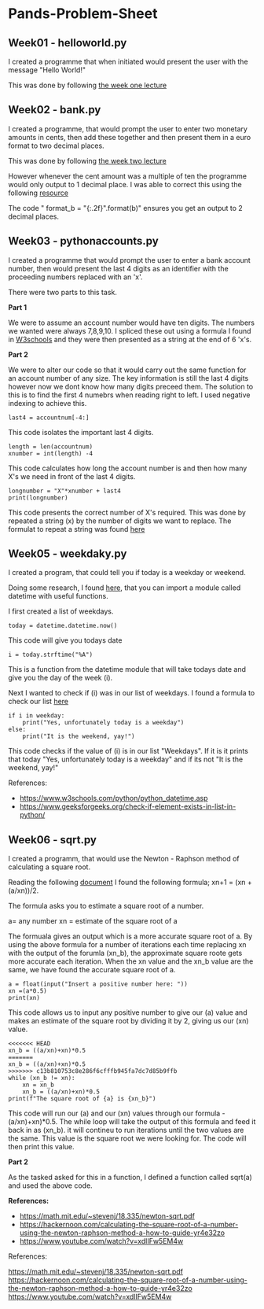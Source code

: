 # Pands-Problem-Sheet

## **Week01 - helloworld.py**

I created a programme that when initiated would present the user with the message "Hello World!"

This was done by following [the week one lecture](https://web.microsoftstream.com/video/5db36fd4-f7b5-42dd-925f-87b7530c1b2f)

## **Week02 - bank.py**

I created a programme, that would prompt the user to enter two monetary amounts in cents, then add these together and then present them in a euro format to two decimal places.

This was done by following [the week two lecture](https://web.microsoftstream.com/video/a837d9b7-e63f-4df7-942f-461aade818e9)

However whenever the cent amount was a multiple of ten the programme would only output to 1 decimal place. I was able to correct this using the following [resource](https://pythonguides.com/python-print-2-decimal-places/)

The code " format_b = "{:.2f}".format(b)"  ensures you get an output to 2 decimal places.

## **Week03 - pythonaccounts.py**

I created a programme that would prompt the user to enter a bank account number, then would present the last 4 digits as an identifier with the proceeding numbers replaced with an 'x'.

There were two parts to this task. 

**Part 1**

We were to assume an account number would have ten digits. The numbers we wanted were always 7,8,9,10. I spliced these out using a formula I found in [W3schools](https://www.w3schools.com/Python/python_strings_slicing.asp) and they were then presented as a string at the end of 6 'x's.

**Part 2**

We were to alter our code so that it would carry out the same function for an account number of any size.  The key information is still the last 4 digits however now we dont know how many digits preceed them. The solution to this is to find the first 4 numebrs when reading right to left. I used negative indexing to achieve this. 

``
last4 = accountnum[-4:]
``

This code isolates the important last 4 digits. 

```
length = len(accountnum)
xnumber = int(length) -4
```

This code calculates how long the account number is and then how many X's we need in front of the last 4 digits. 

```
longnumber = "X"*xnumber + last4
print(longnumber)
```


This code presents the correct number of X's required. This was done by repeated a string (x) by the number of digits we want to replace. The formulat to repeat a string was found [here](https://www.w3schools.in/python/repeat-string-in-python#:~:text=Sometimes%20we%20need%20to%20repeat,strings%20to%20a%20certain%20length)

## **Week05 - weekdaky.py**

I created a program, that could tell you if today is a weekday or weekend. 

Doing some research, I found [here](https://www.w3schools.com/python/python_datetime.asp), that you can import a module called datetime with useful functions. 

I first created a list of weekdays.

```
today = datetime.datetime.now()
```
This code will give you todays date

```
i = today.strftime("%A") 
```

This is a function from the datetime module that will take todays date and give you the day of the week (i).

Next I wanted to check if (i) was in our list of weekdays. I found a formula to check our list [here](https://www.geeksforgeeks.org/check-if-element-exists-in-list-in-python/)

```
if i in weekday:
    print("Yes, unfortunately today is a weekday")
else:
    print("It is the weekend, yay!")
```
This code checks if the value of (i) is in our list "Weekdays". If it is it prints that today "Yes, unfortunately today is a weekday" and if its not "It is the weekend, yay!"

References:

+ https://www.w3schools.com/python/python_datetime.asp
+ https://www.geeksforgeeks.org/check-if-element-exists-in-list-in-python/

## **Week06 - sqrt.py**

I created a programm, that would use the Newton - Raphson method of calculating a square root. 

Reading the following [document](https://math.mit.edu/~stevenj/18.335/newton-sqrt.pdf)  I found the following formula;
xn+1 = (xn + (a/xn))/2.

The formula asks you to estimate a square root of a number. 

a= any number
xn =  estimate of the square root of a

The formuala gives an output which is a more accurate square root of a.  By using the above formula for a number of iterations each time replacing xn with the output of the forumla (xn_b), the approximate square roote gets more accurate each iteration. When the xn value and the xn_b value are the same, we have found the accurate square root of a. 

```
a = float(input("Insert a positive number here: "))
xn =(a*0.5)  
print(xn)

```
This code allows us to input any positive number to give our (a) value and makes an estimate of the square root by dividing it by 2, giving us our (xn) value.

```
<<<<<<< HEAD
xn_b = ((a/xn)+xn)*0.5
=======
xn_b = ((a/xn)+xn)*0.5 
>>>>>>> c13b810753c8e286f6cfffb945fa7dc7d85b9ffb
while (xn_b != xn):
    xn = xn_b
    xn_b = ((a/xn)+xn)*0.5  
print(f"The square root of {a} is {xn_b}")
```

This code will run our (a) and our (xn) values through our formula - (a/xn)+xn)*0.5. The while loop will take the output of this formula and feed it back in as (xn_b). it will contineu to run iterations until the two values are the same. This value is the square root we were looking for. The code will then print this value.

**Part 2**

As the tasked asked for this in a function, I defined a function called sqrt(a) and used the above code. 

**References:**

+ https://math.mit.edu/~stevenj/18.335/newton-sqrt.pdf 
+ https://hackernoon.com/calculating-the-square-root-of-a-number-using-the-newton-raphson-method-a-how-to-guide-yr4e32zo
+ https://www.youtube.com/watch?v=xdlIFw5EM4w

References: 

https://math.mit.edu/~stevenj/18.335/newton-sqrt.pdf
https://hackernoon.com/calculating-the-square-root-of-a-number-using-the-newton-raphson-method-a-how-to-guide-yr4e32zo
https://www.youtube.com/watch?v=xdlIFw5EM4w

